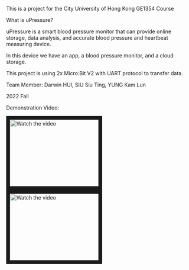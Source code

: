 This is a project for the City University of Hong Kong GE1354 Course







What is uPressure?

uPressure is a smart blood pressure monitor that can provide online storage, data analysis, and accurate blood pressure and heartbeat measuring device.

In this device we have an app, a blood pressure monitor, and a cloud storage.

This project is using 2x Micro:Bit V2 with UART protocol to transfer data.

Team Member:
Darwin HUI, 
SIU Siu Ting, 
YUNG Kam Lun

2022 Fall


Demonstration Video:

<a href="http://www.youtube.com/watch?feature=player_embedded&v=5CkD4s5vOME" target="_blank">
 <img src="http://img.youtube.com/vi/5CkD4s5vOME/1.jpg" alt="Watch the video" width="240" height="180" border="10" />
</a>

<a href="http://www.youtube.com/watch?feature=player_embedded&v=SdMyfrhVxo4" target="_blank">
 <img src="http://img.youtube.com/vi/SdMyfrhVxo4/0.jpg" alt="Watch the video" width="240" height="180" border="10" />
</a>

<a href="darwinenergy@gmail.com" target="_blank">
</a>

